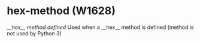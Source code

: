 # hex-method (W1628)
*\_\_hex\_\_ method defined* Used when a \_\_hex\_\_ method is defined
(method is not used by Python 3)


